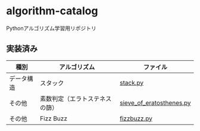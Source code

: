 # algorithm-catalog
Pythonアルゴリズム学習用リポジトリ

## 実装済み
| 種別       | アルゴリズム                   | ファイル                                                     |
| ---------- | ------------------------------ | ------------------------------------------------------------ |
| データ構造 | スタック                       | [stack.py](./data-stracture/stack.py)                        |
| その他     | 素数判定（エラトステネスの篩） | [sieve_of_eratosthenes.py](./other/sieve_of_eratosthenes.py) |
| その他     | Fizz Buzz                      | [fizzbuzz.py](./other/fizzbuzz.py)                           |


